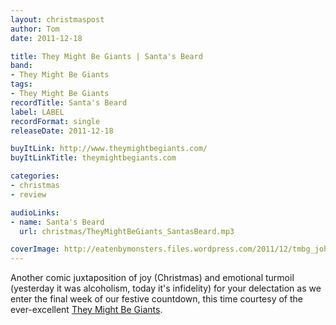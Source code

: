 ```yaml
---
layout: christmaspost
author: Tom
date: 2011-12-18

title: They Might Be Giants | Santa's Beard
band:
- They Might Be Giants
tags:
- They Might Be Giants
recordTitle: Santa's Beard
label: LABEL
recordFormat: single
releaseDate: 2011-12-18

buyItLink: http://www.theymightbegiants.com/
buyItLinkTitle: theymightbegiants.com

categories:
- christmas
- review

audioLinks:
- name: Santa's Beard
  url: christmas/TheyMightBeGiants_SantasBeard.mp3

coverImage: http://eatenbymonsters.files.wordpress.com/2011/12/tmbg_john_john.jpg
---
```


Another comic juxtaposition of joy (Christmas) and emotional turmoil (yesterday it was alcoholism, today it's infidelity) for your delectation as we enter the final week of our festive countdown, this time courtesy of the ever-excellent [They Might Be Giants](http://www.theymightbegiants.com/).
